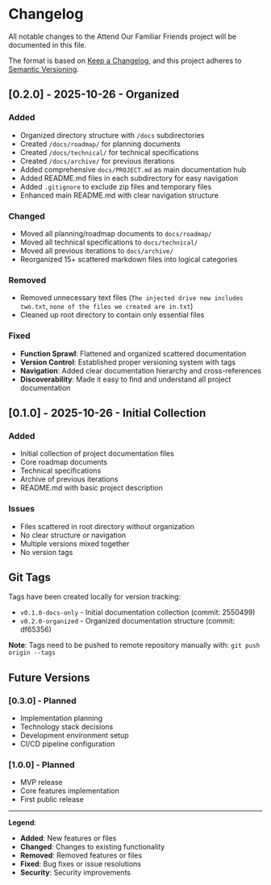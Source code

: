 # Changelog

All notable changes to the Attend Our Familiar Friends project will be documented in this file.

The format is based on [Keep a Changelog](https://keepachangelog.com/en/1.0.0/),
and this project adheres to [Semantic Versioning](https://semver.org/spec/v2.0.0.html).

## [0.2.0] - 2025-10-26 - Organized

### Added
- Organized directory structure with `/docs` subdirectories
- Created `/docs/roadmap/` for planning documents
- Created `/docs/technical/` for technical specifications
- Created `/docs/archive/` for previous iterations
- Added comprehensive `docs/PROJECT.md` as main documentation hub
- Added README.md files in each subdirectory for easy navigation
- Added `.gitignore` to exclude zip files and temporary files
- Enhanced main README.md with clear navigation structure

### Changed
- Moved all planning/roadmap documents to `docs/roadmap/`
- Moved all technical specifications to `docs/technical/`
- Moved all previous iterations to `docs/archive/`
- Reorganized 15+ scattered markdown files into logical categories

### Removed
- Removed unnecessary text files (`The injected drive now includes two.txt`, `none of the files we created are in.txt`)
- Cleaned up root directory to contain only essential files

### Fixed
- **Function Sprawl**: Flattened and organized scattered documentation
- **Version Control**: Established proper versioning system with tags
- **Navigation**: Added clear documentation hierarchy and cross-references
- **Discoverability**: Made it easy to find and understand all project documentation

## [0.1.0] - 2025-10-26 - Initial Collection

### Added
- Initial collection of project documentation files
- Core roadmap documents
- Technical specifications
- Archive of previous iterations
- README.md with basic project description

### Issues
- Files scattered in root directory without organization
- No clear structure or navigation
- Multiple versions mixed together
- No version tags

## Git Tags

Tags have been created locally for version tracking:
- `v0.1.0-docs-only` - Initial documentation collection (commit: 2550499)
- `v0.2.0-organized` - Organized documentation structure (commit: df65356)

**Note**: Tags need to be pushed to remote repository manually with: `git push origin --tags`

## Future Versions

### [0.3.0] - Planned
- Implementation planning
- Technology stack decisions
- Development environment setup
- CI/CD pipeline configuration

### [1.0.0] - Planned
- MVP release
- Core features implementation
- First public release

---

**Legend**:
- **Added**: New features or files
- **Changed**: Changes to existing functionality
- **Removed**: Removed features or files
- **Fixed**: Bug fixes or issue resolutions
- **Security**: Security improvements
